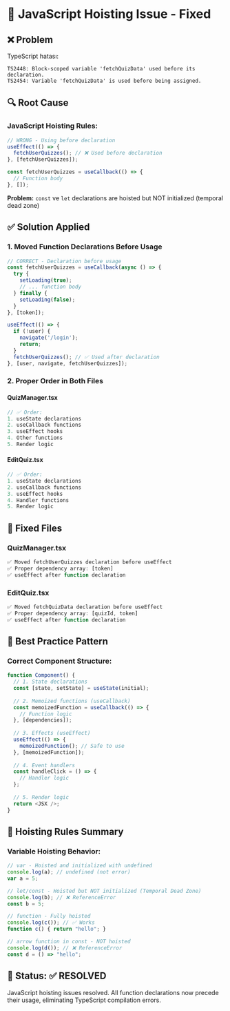 # 🔧 JavaScript Hoisting Issue - Fixed

## ❌ Problem
TypeScript hatası:
```
TS2448: Block-scoped variable 'fetchQuizData' used before its declaration.
TS2454: Variable 'fetchQuizData' is used before being assigned.
```

## 🔍 Root Cause

### JavaScript Hoisting Rules:
```javascript
// WRONG - Using before declaration
useEffect(() => {
  fetchUserQuizzes(); // ❌ Used before declaration
}, [fetchUserQuizzes]);

const fetchUserQuizzes = useCallback(() => {
  // Function body
}, []);
```

**Problem:** `const` ve `let` declarations are hoisted but NOT initialized (temporal dead zone)

## ✅ Solution Applied

### 1. Moved Function Declarations Before Usage
```javascript
// CORRECT - Declaration before usage
const fetchUserQuizzes = useCallback(async () => {
  try {
    setLoading(true);
    // ... function body
  } finally {
    setLoading(false);
  }
}, [token]);

useEffect(() => {
  if (!user) {
    navigate('/login');
    return;
  }
  fetchUserQuizzes(); // ✅ Used after declaration
}, [user, navigate, fetchUserQuizzes]);
```

### 2. Proper Order in Both Files

#### QuizManager.tsx
```javascript
// ✅ Order:
1. useState declarations
2. useCallback functions
3. useEffect hooks  
4. Other functions
5. Render logic
```

#### EditQuiz.tsx
```javascript
// ✅ Order:
1. useState declarations
2. useCallback functions
3. useEffect hooks
4. Handler functions
5. Render logic
```

## 📁 Fixed Files

### QuizManager.tsx
```typescript
✅ Moved fetchUserQuizzes declaration before useEffect
✅ Proper dependency array: [token]
✅ useEffect after function declaration
```

### EditQuiz.tsx  
```typescript
✅ Moved fetchQuizData declaration before useEffect
✅ Proper dependency array: [quizId, token]
✅ useEffect after function declaration
```

## 🎯 Best Practice Pattern

### Correct Component Structure:
```javascript
function Component() {
  // 1. State declarations
  const [state, setState] = useState(initial);
  
  // 2. Memoized functions (useCallback)
  const memoizedFunction = useCallback(() => {
    // Function logic
  }, [dependencies]);
  
  // 3. Effects (useEffect)
  useEffect(() => {
    memoizedFunction(); // Safe to use
  }, [memoizedFunction]);
  
  // 4. Event handlers
  const handleClick = () => {
    // Handler logic
  };
  
  // 5. Render logic
  return <JSX />;
}
```

## 🔄 Hoisting Rules Summary

### Variable Hoisting Behavior:
```javascript
// var - Hoisted and initialized with undefined
console.log(a); // undefined (not error)
var a = 5;

// let/const - Hoisted but NOT initialized (Temporal Dead Zone)
console.log(b); // ❌ ReferenceError
const b = 5;

// function - Fully hoisted
console.log(c()); // ✅ Works
function c() { return "hello"; }

// arrow function in const - NOT hoisted
console.log(d()); // ❌ ReferenceError  
const d = () => "hello";
```

## 🎉 Status: ✅ RESOLVED

JavaScript hoisting issues resolved. All function declarations now precede their usage, eliminating TypeScript compilation errors.